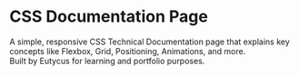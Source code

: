 # CSS Documentation Page

A simple, responsive CSS Technical Documentation page that explains key concepts like Flexbox, Grid, Positioning, Animations, and more.  
Built by Eutycus for learning and portfolio purposes.
